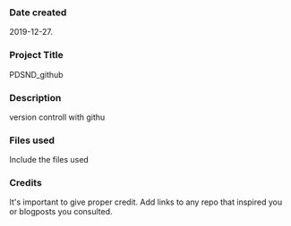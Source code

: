 ### Date created
2019-12-27.

### Project Title
PDSND_github

### Description
version controll with githu

### Files used
Include the files used

### Credits
It's important to give proper credit. Add links to any repo that inspired you or blogposts you consulted.

